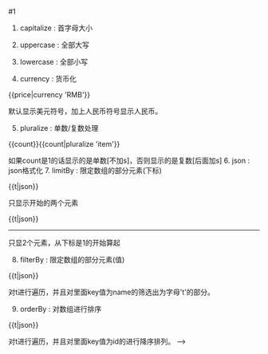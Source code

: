 #1
1. capitalize : 首字母大小
2. uppercase : 全部大写
3. lowercase : 全部小写

4. currency : 货币化
<p>{{price|currency 'RMB'}}</p>
默认显示美元符号，加上人民币符号显示人民币。

5. pluralize : 单数/复数处理
<p>{{count}}{{count|pluralize 'item'}}</p>
如果count是1的话显示的是单数[不加s]，否则显示的是复数[后面加s]
6. json : json格式化
7. limitBy : 限定数组的部分元素(下标)
<p v-for="t in totals|limitBy 2">{{t|json}}</p>
只显示开始的两个元素
<p v-for="t in persons|limitBy 2 1">{{t|json}}</p><hr>
只显2个元素，从下标是1的开始算起

8. filterBy : 限定数组的部分元素(值)
<p v-for="t in totals|filterBy 't' in 'name'">{{t|json}}</p>
对t进行遍历，并且对里面key值为name的筛选出为字母't'的部分。

9. orderBy : 对数组进行排序
<p v-for="t in totals|orderBy 'id' -1">{{t|json}}</p>
对t进行遍历，并且对里面key值为id的进行降序排列。
-->